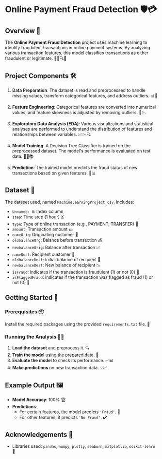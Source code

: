 # Online Payment Fraud Detection 🛡️💳

## Overview 📝

The **Online Payment Fraud Detection** project uses machine learning to identify fraudulent transactions in online payment systems. By analyzing various transaction features, this model classifies transactions as either fraudulent or legitimate. 🕵️‍♂️🔍💡

## Project Components 🛠️

1. **Data Preparation**: The dataset is read and preprocessed to handle missing values, transform categorical features, and address outliers. 📊🧹

2. **Feature Engineering**: Categorical features are converted into numerical values, and feature skewness is adjusted by removing outliers. 🔧📉

3. **Exploratory Data Analysis (EDA)**: Various visualizations and statistical analyses are performed to understand the distribution of features and relationships between variables. 📈📉🔍

4. **Model Training**: A Decision Tree Classifier is trained on the preprocessed dataset. The model's performance is evaluated on test data. 🏋️‍♂️📚

5. **Prediction**: The trained model predicts the fraud status of new transactions based on given features. 🤖📊

## Dataset 📂

The dataset used, named `MachineLearningProject.csv`, includes:

- `Unnamed: 0`: Index column
- `step`: Time step (1 hour) ⏳
- `type`: Type of online transaction (e.g., PAYMENT, TRANSFER) 💸
- `amount`: Transaction amount 💵
- `nameOrig`: Originating customer 🏦
- `oldbalanceOrg`: Balance before transaction 💰
- `newbalanceOrig`: Balance after transaction 📈
- `nameDest`: Recipient customer 🏤
- `oldbalanceDest`: Initial balance of recipient 🏦
- `newbalanceDest`: New balance of recipient 📉
- `isFraud`: Indicates if the transaction is fraudulent (1) or not (0) 🚨
- `isFlaggedFraud`: Indicates if the transaction was flagged as fraud (1) or not (0) 🚩

## Getting Started 🚀

### Prerequisites 📦

Install the required packages using the provided `requirements.txt` file. 🔧

### Running the Analysis 🏃‍♂️

1. **Load the dataset** and preprocess it. 🔍
2. **Train the model** using the prepared data. 🎯
3. **Evaluate the model** to check its performance. ✅📊
4. **Make predictions** on new transaction data. 💡📈

## Example Output 🖼️

- **Model Accuracy**: 100% 🏆
- **Predictions**:
  - For certain features, the model predicts `'Fraud'`. 🚨
  - For other features, it predicts `'No Fraud'`. ✔️

## Acknowledgements 🙏

- Libraries used: `pandas`, `numpy`, `plotly`, `seaborn`, `matplotlib`, `scikit-learn` 🌟

